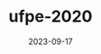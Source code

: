 ---
layout: note-image
parent: ../notas
title: ufpe-2020
date: 2023-09-17
metatitle: Imagem UFPE
categories: imagem, ufpe, warp
description: UFPE
year: 2020
cover-image: https://www.historiadorecife.com/images/cover.jpg
---